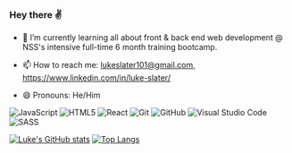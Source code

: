 ### Hey there ✌️

- 🌱 I’m currently learning all about front & back end web development @ NSS's intensive full-time 6 month training bootcamp.

- 📫 How to reach me: lukeslater101@gmail.com, https://www.linkedin.com/in/luke-slater/
- 😄 Pronouns: He/Him

![JavaScript](https://img.shields.io/badge/javascript-%23323330.svg?style=for-the-badge&logo=javascript&logoColor=%23F7DF1E) ![HTML5](https://img.shields.io/badge/html5-%23E34F26.svg?style=for-the-badge&logo=html5&logoColor=white) ![React](https://img.shields.io/badge/react-%2320232a.svg?style=for-the-badge&logo=react&logoColor=%2361DAFB)
![Git](https://img.shields.io/badge/git-%23F05033.svg?style=for-the-badge&logo=git&logoColor=white) ![GitHub](https://img.shields.io/badge/github-%23121011.svg?style=for-the-badge&logo=github&logoColor=white) ![Visual Studio Code](https://img.shields.io/badge/Visual%20Studio%20Code-0078d7.svg?style=for-the-badge&logo=visual-studio-code&logoColor=white) ![SASS](https://img.shields.io/badge/SASS-hotpink.svg?style=for-the-badge&logo=SASS&logoColor=white)

[![Luke's GitHub stats](https://github-readme-stats.vercel.app/api?username=LukeSlater02&show_icons=true&theme=dracula)](https://github.com/anuraghazra/github-readme-stats)
[![Top Langs](https://github-readme-stats.vercel.app/api/top-langs/?username=LukeSlater02&layout=compact&theme=dracula)](https://github.com/anuraghazra/github-readme-stats)
